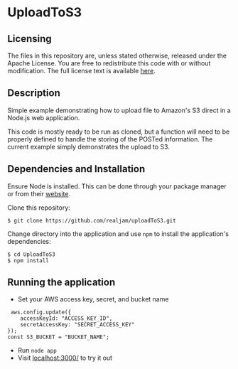 # UploadToS3


## Licensing

The files in this repository are, unless stated otherwise, released under the Apache License. You are free to redistribute this code with or without modification. The full license text is available [here](http://www.apache.org/licenses/LICENSE-2.0).


## Description

Simple example demonstrating how to upload file to Amazon's S3 direct in a Node.js web application.

This code is mostly ready to be run as cloned, but a function will need to be properly defined to handle the storing of the POSTed information. The current example simply demonstrates the upload to S3.


## Dependencies and Installation

Ensure Node is installed. This can be done through your package manager or from their [website](http://nodejs.org/).

Clone this repository:
```term
$ git clone https://github.com/realjam/uploadToS3.git
```

Change directory into the application and use `npm` to install the application's dependencies:
```term
$ cd UploadToS3
$ npm install
```

## Running the application
* Set your AWS access key, secret, and bucket name 
```term
 aws.config.update({
    accessKeyId: "ACCESS_KEY_ID",
    secretAccessKey: "SECRET_ACCESS_KEY"
});
const S3_BUCKET = "BUCKET_NAME";
```
* Run `node app`
* Visit [localhost:3000/](http://localhost:3000/) to try it out

